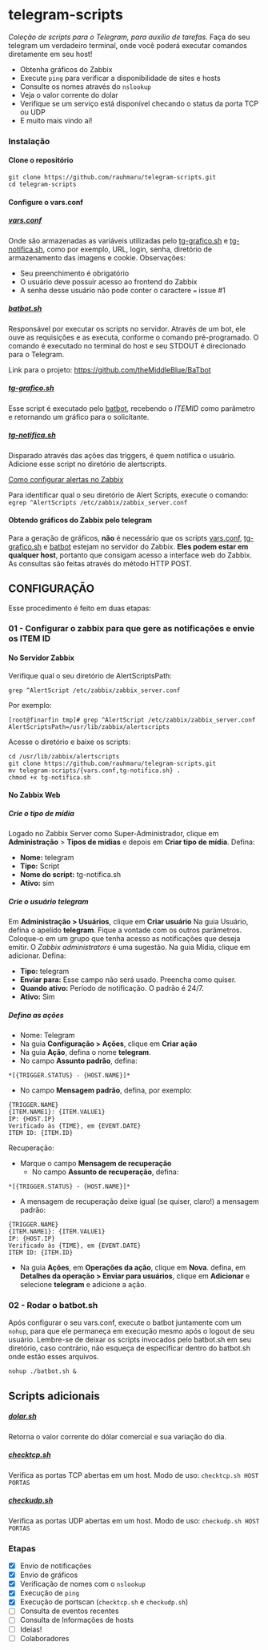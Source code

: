 # telegram-scripts

_Coleção de scripts para o Telegram, para auxílio de tarefas._
Faça do seu telegram um verdadeiro terminal, onde você poderá executar comandos diretamente em seu host!
* Obtenha gráficos do Zabbix
* Execute `ping` para verificar a disponibilidade de sites e hosts
* Consulte os nomes através do `nslookup`
* Veja o valor corrente do dolar
* Verifique se um serviço está disponível checando o status da porta TCP ou UDP
* E muito mais vindo aí!


### Instalação
#### Clone o repositório
```
git clone https://github.com/rauhmaru/telegram-scripts.git
cd telegram-scripts
```
#### Configure o vars.conf

##### [vars.conf](vars.conf)
Onde são armazenadas as variáveis utilizadas pelo [tg-grafico.sh](tg-grafico.sh) e [tg-notifica.sh](tg-notifica.sh), como por exemplo, URL, login, senha, diretório de armazenamento das imagens e cookie.
Observações:
* Seu preenchimento é obrigatório
* O usuário deve possuir acesso ao frontend do Zabbix
* A senha desse usuário não pode conter o caractere ```=``` issue #1


##### [batbot.sh](batbot.sh)
Responsável por executar os scripts no servidor. Através de um bot, ele ouve as requisições e as executa, conforme o comando pré-programado. O comando é executado no terminal do host e seu STDOUT é direcionado para o Telegram.

Link para o projeto: https://github.com/theMiddleBlue/BaTbot


##### [tg-grafico.sh](tg-grafico.sh)
Esse script é executado pelo [batbot](batbot.sh), recebendo o *ITEMID* como parâmetro e retornando um gráfico para o solicitante.

##### [tg-notifica.sh](tg-notifica.sh)
Disparado através das ações das triggers, é quem notifica o usuário.
Adicione esse script no diretório de alertscripts.

[Como configurar alertas no Zabbix](https://www.zabbix.com/documentation/3.0/pt/manual/config/notifications/media/script)

Para identificar qual o seu diretório de Alert Scripts, execute o comando:
```egrep ^AlertScripts /etc/zabbix/zabbix_server.conf```


#### Obtendo gráficos do Zabbix pelo telegram
Para a geração de gráficos, **não** é necessário que os scripts [vars.conf](vars.conf), [tg-grafico.sh](tg-grafico.sh) e [batbot](batbot.sh) estejam no servidor do Zabbix. **Eles podem estar em qualquer host**, portanto que consigam acesso a interface web do Zabbix. As consultas são feitas através do método HTTP POST.

## CONFIGURAÇÃO
Esse procedimento é feito em duas etapas:
### 01 - Configurar o zabbix para que gere as notificações e envie os ITEM ID

#### No Servidor Zabbix
Verifique qual o seu diretório de AlertScriptsPath:

`grep ^AlertScript /etc/zabbix/zabbix_server.conf`

Por exemplo:

```
[root@finarfin tmp]# grep ^AlertScript /etc/zabbix/zabbix_server.conf
AlertScriptsPath=/usr/lib/zabbix/alertscripts
```
Acesse o diretório e baixe os scripts:
```
cd /usr/lib/zabbix/alertscripts
git clone https://github.com/rauhmaru/telegram-scripts.git
mv telegram-scripts/{vars.conf,tg-notifica.sh} .
chmod +x tg-notifica.sh
```

#### No Zabbix Web
##### Crie o tipo de mídia
Logado no Zabbix Server como Super-Administrador, clique em **Administração** > **Tipos de mídias** e depois em **Criar tipo de mídia**.
Defina:
  * **Nome:** telegram
  * **Tipo:** Script
  * **Nome do script:** tg-notifica.sh
  * **Ativo:** sim

##### Crie o usuário telegram
Em **Administração > Usuários**, clique em **Criar usuário**
Na guia Usuário, defina o apelido **telegram**. Fique a vontade com os outros parâmetros. Coloque-o em um grupo que tenha acesso as notificações que deseja emitir. O _Zabbix administrators_ é uma sugestão.
Na guia Mídia, clique em adicionar. Defina:
  * **Tipo:** telegram 
  * **Enviar para:** Esse campo não será usado. Preencha como quiser.
  * **Quando ativo:** Período de notificação. O padrão é 24/7.
  * **Ativo:** Sim

##### Defina as ações
  * Nome: Telegram
  * Na guia **Configuração > Ações**, clique em **Criar ação**
  * Na guia **Ação**, defina o nome **telegram**.
  * No campo **Assunto padrão**, defina:

```*[{TRIGGER.STATUS} - {HOST.NAME}]*```

  * No campo **Mensagem padrão**, defina, por exemplo:
```
{TRIGGER.NAME}
{ITEM.NAME1}: {ITEM.VALUE1}
IP: {HOST.IP}
Verificado às {TIME}, em {EVENT.DATE}
ITEM ID: {ITEM.ID}
```
Recuperação:
* Marque o campo **Mensagem de recuperação**
  * No campo **Assunto de recuperação**, defina:
  
```*[{TRIGGER.STATUS} - {HOST.NAME}]*```

* A mensagem de recuperação deixe igual (se quiser, claro!) a mensagem padrão:
```
{TRIGGER.NAME}
{ITEM.NAME1}: {ITEM.VALUE1}
IP: {HOST.IP}
Verificado às {TIME}, em {EVENT.DATE}
ITEM ID: {ITEM.ID}
```
* Na guia **Ações**, em **Operações da ação**, clique em **Nova**.
defina, em **Detalhes da operação > Enviar para usuários**, clique em **Adicionar** e selecione **telegram** e adicione a ação.

### 02 - Rodar o batbot.sh
Após configurar o seu vars.conf, execute o batbot juntamente com um `nohup`, para que ele permaneça em execução mesmo após o logout de seu usuário. Lembre-se de deixar os scripts invocados pelo batbot.sh em seu diretório, caso contrário, não esqueça de especificar dentro do batbot.sh onde estão esses arquivos.

```
nohup ./batbot.sh &
```


## Scripts adicionais

##### [dolar.sh](dolar.sh)
Retorna o valor corrente do dólar comercial e sua variação do dia.

##### [checktcp.sh](checktcp.sh)
Verifica as portas TCP abertas em um host.
Modo de uso: `checktcp.sh HOST PORTAS`

##### [checkudp.sh](checkudp.sh)
Verifica as portas UDP abertas em um host.
Modo de uso: `checkudp.sh HOST PORTAS`

### Etapas
- [x] Envio de notificações
- [x] Envio de gráficos
- [x] Verificação de nomes com o `nslookup`
- [x] Execução de `ping`
- [x] Execução de portscan (`checktcp.sh` e `checkudp.sh`)
- [ ] Consulta de eventos recentes
- [ ] Consulta de Informações de hosts
- [ ] Ideias!
- [ ] Colaboradores
